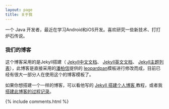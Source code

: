 ```yaml
---
layout: page
title: 关于我 
---
```


一个 Java 开发者，最近在学习Android和iOS开发。喜欢研究一些新技术、打打炉石传说。
<p>


<p>

<h3> 我们的博客 </h3>  

<p>

这个博客采用的是Jekyll搭建（
<a href="http://jekyll.bootcss.com/" target="_blank"> Jekyll中文文档</a>、
<a href="https://jekyllrb.com/" target="_blank">Jekyll英文文档</a>、
<a href="http://jekyllthemes.org/" target="_blank">Jekyll主题列表</a>），此博客是直接采用的<a href="http://baixin.io/" target="_blank">潘柏信</a>提供的
<a href="https://github.com/leopardpan/leopardpan.github.io" target="_blank">leopardpan</a>模板进行修改而成，目前已经有很大一部分人在使用这个的博客模板了。

<p>

如果你想搭建一个一样的博客，可以看他写的
<a href="http://baixin.io/2016/10/jekyll_tutorials1/" target="_blank"> Jekyll 搭建个人博客 </a>教程，或者我<a href="/2017/09/jekyll_blog/" target="_blank">搭建此博客的过程记录</a>。

<p>

{% include comments.html %}



